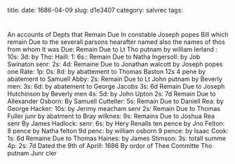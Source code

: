 title: 
date: 1686-04-09
slug: d1e3407
category: salvrec
tags: 


<div markdown class="doc" id="d1e3407">


# 

An accounts of Depts that Remain Due In constable Joseph popes Bill which remain Due to the severall parsons hearafter named also the names of thos from whom It was Due: Remain Due to Lt Tho putnam by william Ierland : 10s: 3d: by Tho: Haill: 1: 6s:: Remain Due to Natha Ingersoll: by Job Swinaton senr: 2s: 4d: Remaine Due to Jonathan walcott by Joseph popes one Rate: 1p: 0s: 8d: by abattement to Thomas Baston 12s 4 pene by abatement to Samuell Abby: 2s: Remain Due to Lt John putnam by Beverly men: 3s: 6d: by abatement to George Jacobs 3s: 6d Remain Due to Joseph Hutchinson by Beverly men 4s: 5d: by John Upton 2s: 7d Remain Due to Allexander Osborn: By Samuell Cutteller: 5s: Remain Due to Daniell Rea: by George Hacker: 10s: by Jerimy meacham senr 2s: Remain Due to Thomas Fuller junr by abatment to Bray wilknes: 9s: Remains Due to Joshua Rea senr By James Hadlock: senr: 6s: by Hery Renalls ten pence by Jno Felton: 8 pence by Natha felton 9d penc: by william osborn 9 pence: by Isaac Cook: 1s: 6d Remaine Due to Thomas Haines: by James Stimson: 3s: totall summe 4p: 2s: 7d Dated the 9th of Aprill: 1686 By ordor of Thee Committe Tho putnam Junr cler
</div>